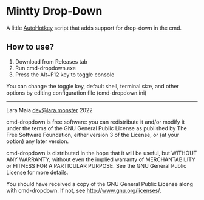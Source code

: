 # Mintty Drop-Down

A little [AutoHotkey](http://www.autohotkey.com/) script that adds
support for drop-down in the cmd.

## How to use?
1. Download from Releases tab
2. Run cmd-dropdown.exe
3. Press the Alt+F12 key to toggle console

You can change the toggle key, default shell, terminal size, and other
options by editing configuration file (cmd-dropdown.ini)

---

Lara Maia <dev@lara.monster> 2022

cmd-dropdown is free software: you can redistribute it and/or modify
it under the terms of the GNU General Public License as published by
The Free Software Foundation, either version 3 of the License, or
(at your option) any later version.

cmd-dropdown is distributed in the hope that it will be useful,
but WITHOUT ANY WARRANTY; without even the implied warranty of
MERCHANTABILITY or FITNESS FOR A PARTICULAR PURPOSE.  See the
GNU General Public License for more details.

You should have received a copy of the GNU General Public License
along with cmd-dropdown.  If not, see <http://www.gnu.org/licenses/>.
